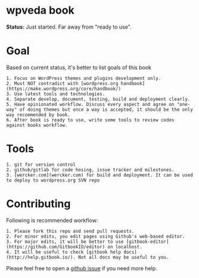 wpveda book
===========

**Status:** Just started. Far away from "ready to use".

Goal
======

Based on current status, it's better to list goals of this book

    1. Focus on WordPress themes and plugins development only.
    2. Must NOT contradict with [wordpress.org handbook](https://make.wordpress.org/core/handbook/)
    3. Use latest tools and technologies.
    4. Separate develop, document, testing, build and deployment clearly.
    5. Have opinionated workflow. Discuss every aspect and agree on "one-way" of doing themes but once a way is accepted, it should be the only way recommended by book.
    6. After book is ready to use, write some tools to review codes against books workflow.


Tools
======

    1. git for version control
    2. github/gitlab for code hosing, issue tracker and milestones.
    3. [wercker.com](wercker.com) for build and deployment. It can be used to deploy to wordpress.org SVN repo


Contributing
============

Following is recommended workflow:

    1. Please fork this repo and send pull requests.
    2. For minor edits, you edit pages using Github's web-based editor.
    3. For major edits, it will be better to use [gitbook-editor](https://github.com/GitbookIO/editor) on localhost.
    4. It will be useful to check [gitbook help docs](http://help.gitbook.io/). Not all docs may be useful to you.

Please feel free to open a [github issue](https://github.com/wpveda/book/issues) if you need more help. 
